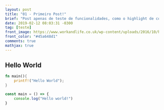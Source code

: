 ```yaml
---
layout: post
title: "01 - Primeiro Post!"
brief: "Post apenas de teste de funcionalidades, como o highlight de código"
date: 2019-02-12 08:03:31 -0300
tag: [teste]
front_image: https://www.workandlife.co.uk/wp-content/uploads/2016/10/hello-world-2.jpeg-.png
front_color: "#45a648d1"
comments: true
mathjax: true
---
```


## Hello World

```rust
fn main(){
    printf!("Hello World");
}
```

```js
const main = () => {
    console.log("Hello world!")
}
```
